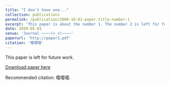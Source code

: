 ```yaml
---
title: "I don't have one..."
collection: publications
permalink: /publication/2009-10-01-paper-title-number-1
excerpt: 'This paper is about the number 1. The number 2 is left for future work.'
date: 2020-05-01
venue: 'Journal ~~~~(>_<)~~~~'
paperurl: 'http://paper1.pdf'
citation: '嘤嘤嘤'
---
```

This paper is left for future work.

[Download paper here](http://a.pdf)

Recommended citation: 嘤嘤嘤.
